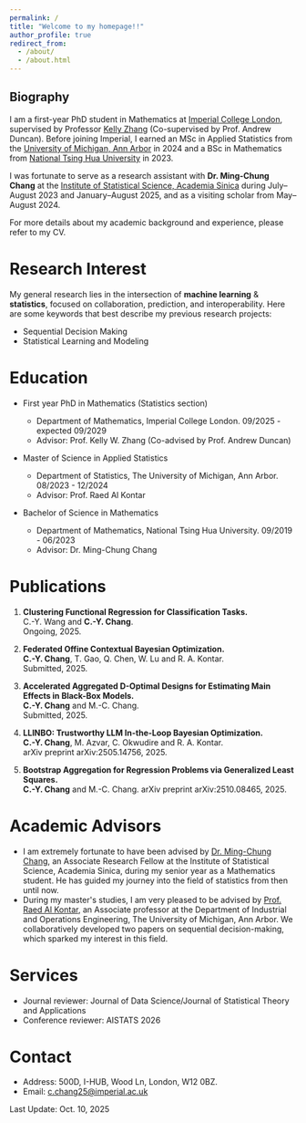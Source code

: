 ```yaml
---
permalink: /
title: "Welcome to my homepage!!"
author_profile: true
redirect_from: 
  - /about/
  - /about.html
---
```

## Biography

I am a first-year PhD student in Mathematics at [Imperial College London](https://www.imperial.ac.uk), supervised by Professor [Kelly Zhang](https://kellywzhang.github.io) (Co-supervised by Prof. Andrew Duncan). Before joining Imperial, I earned an MSc in Applied Statistics from the [University of Michigan, Ann Arbor](https://lsa.umich.edu/stats) in 2024 and a BSc in Mathematics from [National Tsing Hua University](https://www.math.nthu.edu.tw/index.php) in 2023.

I was fortunate to serve as a research assistant with **Dr. Ming-Chung Chang** at the [Institute of Statistical Science, Academia Sinica](https://www.stat.sinica.edu.tw/eng/) during July–August 2023 and January–August 2025, and as a visiting scholar from May–August 2024.

For more details about my academic background and experience, please refer to my CV.


# Research Interest
My general research lies in the intersection of **machine learning** & **statistics**, focused on collaboration, prediction, and interoperability. Here are some keywords that best describe my previous research projects:
- Sequential Decision Making
- Statistical Learning and Modeling

# Education
- First year PhD in Mathematics (Statistics section)
  - Department of Mathematics, Imperial College London. 09/2025 - expected 09/2029
  - Advisor: Prof. Kelly W. Zhang (Co-advised by Prof. Andrew Duncan)
  
- Master of Science in Applied Statistics
  - Department of Statistics, The University of Michigan, Ann Arbor. 08/2023 - 12/2024
  - Advisor: Prof. Raed Al Kontar

- Bachelor of Science in Mathematics
  - Department of Mathematics, National Tsing Hua University. 09/2019 - 06/2023
  - Advisor: Dr. Ming-Chung Chang
  
# Publications

1. **Clustering Functional Regression for Classification Tasks.**  
   C.-Y. Wang and **C.-Y. Chang**.  
   Ongoing, 2025.

2. **Federated Offine Contextual Bayesian Optimization.**  
   **C.-Y. Chang**, T. Gao, Q. Chen, W. Lu and R. A. Kontar.  
   Submitted, 2025.

3. **Accelerated Aggregated D-Optimal Designs for Estimating Main Effects in Black-Box Models.**  
   **C.-Y. Chang** and M.-C. Chang.  
   Submitted, 2025.
   
4. **LLINBO: Trustworthy LLM In-the-Loop Bayesian Optimization.**  
   **C.-Y. Chang**, M. Azvar, C. Okwudire and R. A. Kontar.  
   arXiv preprint arXiv:2505.14756, 2025.

5. **Bootstrap Aggregation for Regression Problems via Generalized Least Squares.**  
   **C.-Y. Chang** and M.-C. Chang.
   arXiv preprint arXiv:2510.08465, 2025.

# Academic Advisors
- I am extremely fortunate to have been advised by [Dr. Ming-Chung Chang](https://sites.google.com/view/mcchang/), an Associate Research Fellow at the Institute of Statistical Science, Academia Sinica, during my senior year as a Mathematics student. He has guided my journey into the field of statistics from then until now.
- During my master's studies, I am very pleased to be advised by [Prof. Raed Al Kontar](https://alkontar.engin.umich.edu/), an Associate professor at the Department of Industrial and Operations Engineering, The University of Michigan, Ann Arbor. We collaboratively developed two papers on sequential decision-making, which sparked my interest in this field.

# Services
- Journal reviewer: Journal of Data Science/Journal of Statistical Theory and Applications
- Conference reviewer: AISTATS 2026

# Contact
- Address: 500D, I-HUB, Wood Ln, London, W12 0BZ.
- Email: c.chang25@imperial.ac.uk

Last Update: Oct. 10, 2025
